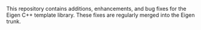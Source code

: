 This repository contains additions, enhancements, and bug fixes for the Eigen C++ template library. These fixes are regularly merged into the Eigen trunk.